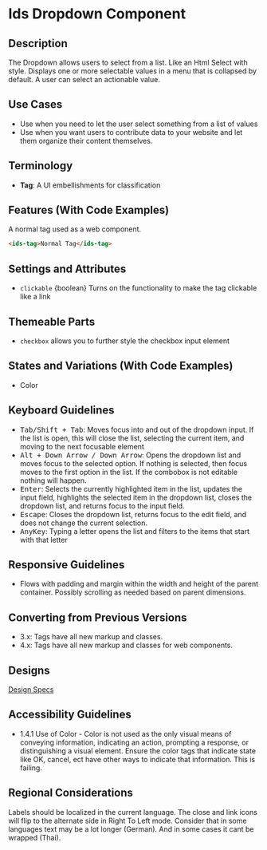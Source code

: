 # Ids Dropdown Component

## Description

The Dropdown allows users to select from a list. Like an Html Select with style. Displays one or more selectable values in a menu that is collapsed by default. A user can select an actionable value.

## Use Cases

- Use when you need to let the user select something from a list of values
- Use when you want users to contribute data to your website and let them organize their content themselves.

## Terminology

- **Tag**: A UI embellishments for classification

## Features (With Code Examples)

A normal tag used as a web component.

```html
<ids-tag>Normal Tag</ids-tag>
```

## Settings and Attributes

- `clickable` {boolean} Turns on the functionality to make the tag clickable like a link

## Themeable Parts

- `checkbox` allows you to further style the checkbox input element

## States and Variations (With Code Examples)

- Color

## Keyboard Guidelines

- <kbd>Tab/Shift + Tab</kbd>: Moves focus into and out of the dropdown input. If the list is open, this will close the list, selecting the current item, and moving to the next focusable element
- <kbd>Alt + Down Arrow / Down Arrow</kbd>: Opens the dropdown list and moves focus to the selected option. If nothing is selected, then focus moves to the first option in the list. If the combobox is not editable nothing will happen.
- <kbd>Enter</kbd>: Selects the currently highlighted item in the list, updates the input field, highlights the selected item in the dropdown list, closes the dropdown list, and returns focus to the input field.
- <kbd>Escape</kbd>: Closes the dropdown list, returns focus to the edit field, and does not change the current selection.
- <kbd>AnyKey</kbd>: Typing a letter opens the list and filters to the items that start with that letter

## Responsive Guidelines

- Flows with padding and margin within the width and height of the parent container. Possibly scrolling as needed based on parent dimensions.

## Converting from Previous Versions

- 3.x: Tags have all new markup and classes.
- 4.x: Tags have all new markup and classes for web components.

## Designs

[Design Specs](https://www.figma.com/file/ok0LLOT9PP1J0kBkPMaZ5c/IDS_Component_File_v4.6-(Draft))

## Accessibility Guidelines

- 1.4.1 Use of Color - Color is not used as the only visual means of conveying information, indicating an action, prompting a response, or distinguishing a visual element. Ensure the color tags that indicate state like OK, cancel, ect have other ways to indicate that information. This is failing.

## Regional Considerations

Labels should be localized in the current language. The close and link icons will flip to the alternate side in Right To Left mode. Consider that in some languages text may be a lot longer (German). And in some cases it cant be wrapped (Thai).

